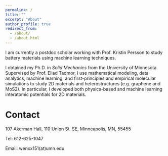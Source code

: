 ```yaml
---
permalink: /
title: ""
excerpt: "About"
author_profile: true
redirect_from:
  - /about/
  - /about.html
---
```


I am currently a postdoc scholar working with Prof. Kristin Persson to
study battery materials using machine learning techniques.

I obtained my Ph.D. in *Solid Mechanics* from the University of Minnesota.
Supervised by Prof. Ellad Tadmor, I use mathematical modeling, data analytics,
machine learning, and first-principles and empirical molecular simulations to
study 2D materials and heterostructures (e.g. graphene and MoS2). In particular,
I developed both physics-based and machine learning interatomic potentials for
2D materials.


# Contact
107 Akerman Hall, 110 Union St. SE,
Minneapolis, MN, 55455

Tel: 612-625-1047

Email: wenxx151(at)umn.edu
